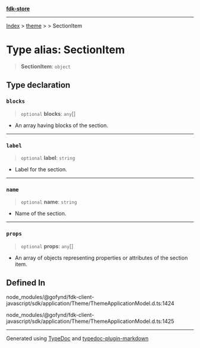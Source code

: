 [**fdk-store**](../../../README.md)
***

[Index](../../../API.md) > [theme](../../README.md) > [<internal>](../README.md) > SectionItem

# Type alias: SectionItem

> **SectionItem**: `object`

## Type declaration

### `blocks`

> `optional` **blocks**: `any`[]

- An array having blocks of the section.

***

### `label`

> `optional` **label**: `string`

- Label for the section.

***

### `name`

> `optional` **name**: `string`

- Name of the section.

***

### `props`

> `optional` **props**: `any`[]

- An array of objects representing properties or
attributes of the section item.

## Defined In

node\_modules/@gofynd/fdk-client-javascript/sdk/application/Theme/ThemeApplicationModel.d.ts:1424

node\_modules/@gofynd/fdk-client-javascript/sdk/application/Theme/ThemeApplicationModel.d.ts:1425

***
Generated using [TypeDoc](https://typedoc.org/) and [typedoc-plugin-markdown](https://www.npmjs.com/package/typedoc-plugin-markdown)
